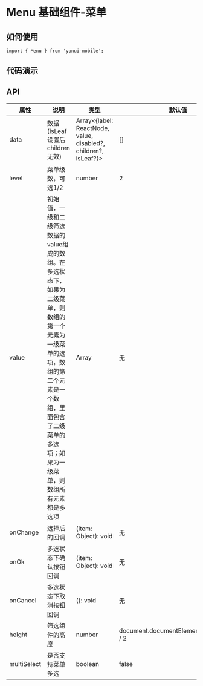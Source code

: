 # Menu 基础组件-菜单
## 如何使用

```
import { Menu } from 'yonui-mobile';

```

## 代码演示


## API

属性 | 说明 | 类型 | 默认值 | 必选
----|-----|------|------|------
data | 数据(isLeaf 设置后 children 无效) | Array<{label: ReactNode, value, disabled?, children<data>?, isLeaf?}> | [] | false
level | 菜单级数，可选1/2 | number | 2 | false
value | 初始值，一级和二级筛选数据的value组成的数组。在多选状态下，如果为二级菜单，则数组的第一个元素为一级菜单的选项，数组的第二个元素是一个数组，里面包含了二级菜单的多选项；如果为一级菜单，则数组所有元素都是多选项 | Array | 无 | false
onChange | 选择后的回调 | (item: Object): void | 无 | false
onOk | 多选状态下确认按钮回调 | (item: Object): void | 无 | false
onCancel | 多选状态下取消按钮回调 | (): void | 无 | false
height | 筛选组件的高度 | number | document.documentElement.clientHeight / 2 | false
multiSelect | 是否支持菜单多选 | boolean | false | false
